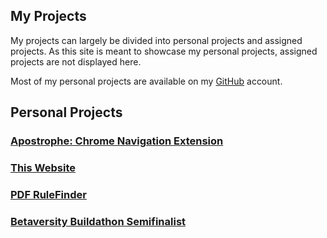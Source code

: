## My Projects
<p>My projects can largely be divided into personal projects and assigned projects.  As this site is meant to showcase my personal projects, assigned projects are not displayed here.</p>

<p>Most of my personal projects are available on my <a class="InLineLink" href="https://github.com/spopkin">GitHub</a> account.</p>

## Personal Projects

### <a href="apostrophe-extension.html">Apostrophe: Chrome Navigation Extension</a>

### <a href="this-website.html">This Website</a>

### <a href="pdf-rulefinder.html">PDF RuleFinder</a>

### <a href="betaversity-buildathon.html">Betaversity Buildathon Semifinalist</a>
